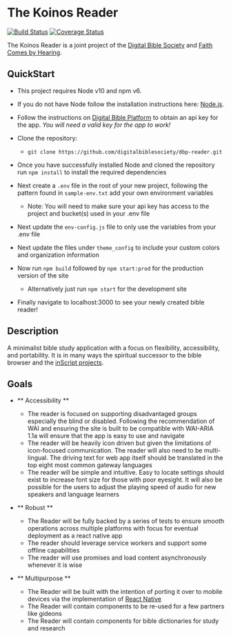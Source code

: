 # The Koinos Reader

[![Build Status](https://travis-ci.org/digitalbiblesociety/dbp-reader.svg?branch=master)](https://travis-ci.org/digitalbiblesociety/dbp-reader) [![Coverage Status](https://coveralls.io/repos/github/digitalbiblesociety/dbp-reader/badge.svg)](https://coveralls.io/github/digitalbiblesociety/dbp-reader)

The Koinos Reader is a joint project of the [Digital Bible Society](https://dbs.org)
and [Faith Comes by Hearing](https://faithcomesbyhearing.com).

## QuickStart

- This project requires Node v10 and npm v6.

- If you do not have Node follow the installation instructions here: [Node.js](https://nodejs.org/en/download/).
- Follow the instructions on [Digital Bible Platform](www.dbp4.org) to obtain an api key for the app. _You will need a valid key for the app to work!_
- Clone the repository:
  - `git clone https://github.com/digitalbiblesociety/dbp-reader.git`
- Once you have successfully installed Node and cloned the repository run `npm install` to install the required dependencies
- Next create a `.env` file in the root of your new project, following the pattern found in `sample-env.txt` add your own environment variables
  - Note: You will need to make sure your api key has access to the project and bucket(s) used in your .env file
- Next update the `env-config.js` file to only use the variables from your .env file
- Next update the files under `theme_config` to include your custom colors and organization information
- Now run `npm build` followed by `npm start:prod` for the production version of the site
  - Alternatively just run `npm start` for the development site
- Finally navigate to localhost:3000 to see your newly created bible reader!

## Description

A minimalist bible study application with a focus on flexibility, accessibility, and
portability. It is in many ways the spiritual successor to the bible browser and the
[inScript projects](https://github.com/digitalbiblesociety/).

## Goals

- ** Accessibility **
  - The reader is focused on supporting disadvantaged groups especially the blind or
    disabled. Following the recommendation of WAI and ensuring the site is built to be
    compatible with WAI-ARIA 1.1a will ensure that the app is easy to use and navigate
  - The reader will be heavily icon driven but given the limitations of icon-focused
    communication. The reader will also need to be multi-lingual. The driving text for
    web app itself should be translated in the top eight most common gateway languages
  - The reader will be simple and intuitive. Easy to locate settings should exist to
    increase font size for those with poor eyesight. It will also be possible for the
    users to adjust the playing speed of audio for new speakers and language learners
- ** Robust **
  - The Reader will be fully backed by a series of tests to ensure smooth operations
    across multiple platforms with focus for eventual deployment as a react native app
  - The reader should leverage service workers and support some offline capabilities
  - The reader will use promises and load content asynchronously whenever it is wise
- ** Multipurpose **

  - The Reader will be built with the intention of porting it over to mobile devices
    via the implementation of [React Native](https://facebook.github.io/react-native/)
  - The Reader will contain components to be re-used for a few partners like gideons
  - The Reader will contain components for bible dictionaries for study and research
